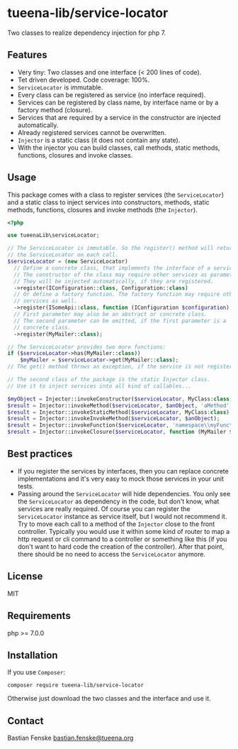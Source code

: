 tueena-lib/service-locator
==========================
Two classes to realize dependency injection for php 7.

Features
--------
* Very tiny: Two classes and one interface (< 200 lines of code).
* Tet driven developed. Code coverage: 100%.
* `ServiceLocator` is immutable.
* Every class can be registered as service (no interface required).
* Services can be registered by class name, by interface name or by a factory method (closure).
* Services that are required by a service in the constructor are injected automatically.
* Already registered services cannot be overwritten.
* `Injector` is a static class (it does not contain any state).
* With the injector you can build classes, call methods, static methods, functions, closures and 
invoke classes.

Usage
-----
This package comes with a class to register services (the `ServiceLocator`) and a static class to inject services into
constructors, methods, static methods, functions, closures and invoke methods (the `Injector`).

```php
<?php

use tueenaLib\serviceLocator;

// The ServiceLocator is immutable. So the register() method will return a new instance of
// the ServiceLocator on each call.
$serviceLocator = (new ServiceLocator)
  // Define a concrete class, that implements the interface of a service.
  // The constructor of the class may require other services as parameters.
  // They will be injected automatically, if they are registered.
  ->register(IConfiguration::class, Configuration::class)
  // Or define a factory function. The factory function may require other
  // services as well.
  ->register(ISomeApi::class, function (IConfiguration $configuration) { return new SomeApi($configuration->getApiKey()); })
  // First parameter may also be an abstract or concrete class.
  // The second parameter can be omitted, if the first parameter is a
  // concrete class.
  ->register(MyMailer::class);

// The ServiceLocator provides two more functions:
if ($serviceLocator->has(MyMailer::class))
	$myMailer = $serviceLocator->get(MyMailer::class);
// The get() method throws an exception, if the service is not registered.

// The second class of the package is the static Injector class.
// Use it to inject services into all kind of callables...

$myObject = Injector::invokeConstructor($serviceLocator, MyClass:class);
$result = Injector::invokeMethod($serviceLocator, $anObject, 'aMethod');
$result = Injector::invokeStaticMethod($serviceLocator, MyClass:class), 'aMStaticethod';
$result = Injector::invokeInvokeMethod($serviceLocator, $anObject);
$result = Injector::invokeFunction($serviceLocator, 'namespace\\myFunction');
$result = Injector::invokeClosure($serviceLocator, function (MyMailer $mailer) { $mailer->sendSomeMessage(); });
```

Best practices
--------------
* If you register the services by interfaces, then you can replace concrete
 implementations and it's very easy to mock those services in your unit tests.
* Passing around the `ServiceLocator` will hide dependencies. You only see the 
 `ServiceLocator` as dependency in the code, but don't know, what services are really 
 required. Of course you can register the `ServiceLocator` instance as service itself,
 but I would not recommend it. Try to move each call to a method of the `Injector` 
 close to the front controller. Typically you would use it within some kind of router 
 to map a http request or cli command to a controller or something like this (if you 
 don't want to hard code the creation of the controller). After that point, there should 
 be no need to access the `ServiceLocator` anymore.

License
-------
MIT

Requirements
------------
php >= 7.0.0

Installation
------------
If you use `Composer`:
```
composer require tueena-lib/service-locator
```
Otherwise just download the two classes and the interface and use it.

Contact
-------
Bastian Fenske <bastian.fenske@tueena.org>
